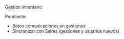 Gestion Inventario

Pendiente:
- Boton comunicaciones en gestiones
- Sincronizar con Saires (gestiones y usuarios nuevos)
